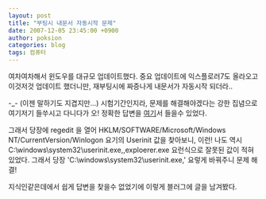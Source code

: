 ```yaml
---
layout: post
title: "부팅시 내문서 자동시작 문제"
date: 2007-12-05 23:45:00 +0900
author: poksion
categories: blog
tags: 컴퓨터
---
```


여차여차해서 윈도우를 대규모 업데이트했다. 중요 업데이트에 익스플로러7도 올라오고 이것저것 업데이트 했더니만, 재부팅시에 짜증나게 내문서가 자동시작 되더라..

-_- (이젠 말하기도 지겹지만...) 시험기간인지라, 문제를 해결해야겠다는 강한 집념으로 여기저기 들쑤시고 다니다가 오! 정확한 답변을 [여기](http://www.techspot.com/community/topics/my-documents-folder-opens-on-boot-xp-sp2.21035/)서 들을수 있었다.

그래서 당장에 regedit 을 열어 HKLM/SOFTWARE/Microsoft/Windows NT/CurrentVersion/Winlogon 요기의 Userinit 값을 찾아보니, 이런! 나도 역시 C:\windows\system32\userinit.exe,,exploerer.exe 요런식으로 잘못된 값이 적혀 있었다. 그래서 당장 'C:\windows\system32\userinit.exe,' 요렇게 바꿔주니 문제 해결!

지식인같은데에서 쉽게 답변을 찾을수 없었기에 이렇게 블러그에 글을 남겨봤다.

